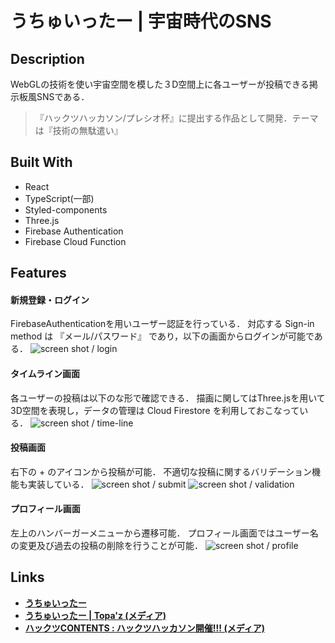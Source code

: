# うちゅいったー | 宇宙時代のSNS

## Description
WebGLの技術を使い宇宙空間を模した３D空間上に各ユーザーが投稿できる掲示板風SNSである．

> 『ハックツハッカソン/プレシオ杯』に提出する作品として開発．テーマは『技術の無駄遣い』

## Built With
- React
- TypeScript(一部)
- Styled-components
- Three.js
- Firebase Authentication
- Firebase Cloud Function

## Features
#### 新規登録・ログイン
FirebaseAuthenticationを用いユーザー認証を行っている．
対応する Sign-in method は 『メール/パスワード』 であり，以下の画面からログインが可能である．
![screen shot / login](https://user-images.githubusercontent.com/41711771/105449975-cabe2c80-5cbc-11eb-8794-7251868ce6ea.png)

#### タイムライン画面
各ユーザーの投稿は以下のな形で確認できる．
描画に関してはThree.jsを用いて3D空間を表現し，データの管理は Cloud Firestore を利用しておこなっている．
![screen shot / time-line](https://user-images.githubusercontent.com/41711771/105449873-95194380-5cbc-11eb-8888-a0c67c7cf8e7.png)

#### 投稿画面
右下の + のアイコンから投稿が可能．
不適切な投稿に関するバリデーション機能も実装している．
![screen shot / submit](https://user-images.githubusercontent.com/41711771/105449898-9d717e80-5cbc-11eb-8524-a8f1320ed4a9.png)
![screen shot / validation](https://user-images.githubusercontent.com/41711771/105450052-00fbac00-5cbd-11eb-9284-33676d1ebfda.png)

#### プロフィール画面
左上のハンバーガーメニューから遷移可能．
プロフィール画面ではユーザー名の変更及び過去の投稿の削除を行うことが可能．
![screen shot / profile](https://user-images.githubusercontent.com/41711771/105449886-9c405180-5cbc-11eb-9ae6-439ee3489e4d.png)


## Links
- [**うちゅいったー**](uchuitter.netlify.app/)
- [**うちゅいったー | Topa'z (メディア)**](https://topaz.dev/projects/c00svaq23akg008oger0)
- [**ハックツCONTENTS : ハックツハッカソン開催!!! (メディア)**](https://note.com/hackz_inc/n/nb0de2fb2f638)
